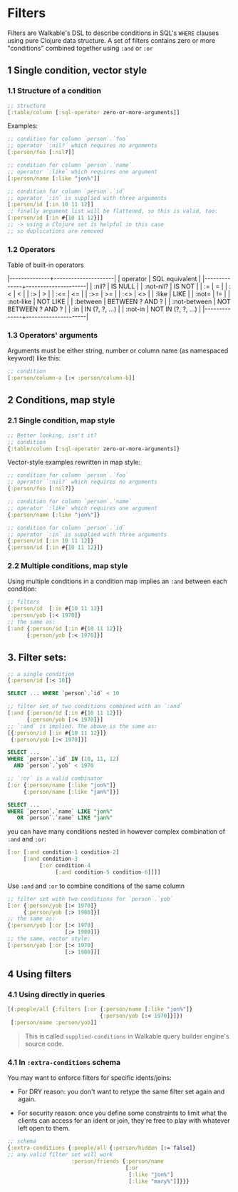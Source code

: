 # Filters

Filters are Walkable's DSL to describe conditions in SQL's `WHERE`
clauses using pure Clojure data structure. A set of filters contains
zero or more "conditions" combined together using `:and` or `:or`

## 1 Single condition, vector style

### 1.1 Structure of a condition

```clj
;; structure
[:table/column [:sql-operator zero-or-more-arguments]]
```

Examples:

```clj
;; condition for column `person`.`foo`
;; operator `:nil?` which requires no arguments
[:person/foo [:nil?]]

;; condition for column `person`.`name`
;; operator `:like` which requires one argument
[:person/name [:like "jon%"]]

;; condition for column `person`.`id`
;; operator `:in` is supplied with three arguments
[:person/id [:in 10 11 12]]
;; finally argument list will be flattened, so this is valid, too:
[:person/id [:in #{10 11 12}]]
;; -> using a Clojure set is helpful in this case
;; so duplications are removed
```
### 1.2 Operators

Table of built-in operators

|--------------+---------------------|
| operator     | SQL equivalent      |
|--------------+---------------------|
| :nil?        | IS NULL             |
| :not-nil?    | IS NOT              |
| :=           | =                   |
| :<           | <                   |
| :>           | >                   |
| :<=          | <=                  |
| :>=          | >=                  |
| :<>          | <>                  |
| :like        | LIKE                |
| :not=        | !=                  |
| :not-like    | NOT LIKE            |
| :between     | BETWEEN ? AND ?     |
| :not-between | NOT BETWEEN ? AND ? |
| :in          | IN (?, ?, ...)      |
| :not-in      | NOT IN (?, ?, ...)  |
|--------------+---------------------|


### 1.3 Operators' arguments

Arguments must be either string, number or column name (as namespaced
keyword) like this:

```clj
;; condition
[:person/column-a [:< :person/column-b]]
```

## 2 Conditions, map style

### 2.1 Single condition, map style

```clj
;; Better looking, isn't it?
;; condition
{:table/column [:sql-operator zero-or-more-arguments]}
```

Vector-style examples rewritten in map style:

```clj
;; condition for column `person`.`foo`
;; operator `:nil?` which requires no arguments
{:person/foo [:nil?]}

;; condition for column `person`.`name`
;; operator `:like` which requires one argument
{:person/name [:like "jon%"]}

;; condition for column `person`.`id`
;; operator `:in` is supplied with three arguments
{:person/id [:in 10 11 12]}
{:person/id [:in #{10 11 12}]}
```

### 2.2 Multiple conditions, map style

Using multiple conditions in a condition map implies an `:and` between
each condition:

```clj
;; filters
{:person/id  [:in #{10 11 12}]
 :person/yob [:< 1970]}
;; the same as:
[:and {:person/id [:in #{10 11 12}]}
      {:person/yob [:< 1970]}]
```

## 3. Filter sets:

```clj
;; a single condition
{:person/id [:< 10]}
```

```sql
SELECT ... WHERE `person`.`id` < 10
```

```clj
;; filter set of two conditions combined with an `:and`
[:and {:person/id [:in #{10 11 12}]}
      {:person/yob [:< 1970]}]
;; `:and` is implied. The above is the same as:
[{:person/id [:in #{10 11 12}]}
 {:person/yob [:< 1970]}]
```

```sql
SELECT ...
WHERE `person`.`id` IN (10, 11, 12)
  AND `person`.`yob` < 1970
```

```clj
;; `:or` is a valid combinator
[:or {:person/name [:like "jon%"]}
     {:person/name [:like "jan%"]}]
```

```sql
SELECT ...
WHERE `person`.`name` LIKE "jon%"
   OR `person`.`name` LIKE "jan%"
```

you can have many conditions nested in however complex combination of
`:and` and `:or`:

```clj
[:or [:and condition-1 condition-2]
     [:and condition-3
          [:or condition-4
               [:and condition-5 condition-6]]]]
```

Use `:and` and `:or` to combine conditions of the same column

```clj
;; filter set with two conditions for `person`.`yob`
[:or {:person/yob [:< 1970]}
     {:person/yob [:> 1980]}]
;; the same as:
{:person/yob [:or [:< 1970]
                  [:> 1980]]}
;; the same, vector style:
[:person/yob [:or [:< 1970]
                  [:> 1980]]]
```

## 4 Using filters

### 4.1 Using directly in queries

```clj
[(:people/all {:filters [:or {:person/name [:like "jon%"]}
                             {:person/yob [:< 1970]}]})
 [:person/name :person/yob]]
```

> This is called `supplied-conditions` in Walkable query builder
  engine's source code.

### 4.1 In `:extra-conditions` schema

You may want to enforce filters for specific idents/joins:

- For DRY reason: you don't want to retype the same filter set again
  and again.

- For security reason: once you define some constraints to limit what
  the clients can access for an ident or join, they're free to play
  with whatever left open to them.

```clj
;; schema
{:extra-conditions {:people/all {:person/hidden [:= false]}
;; any valid filter set will work
                    :person/friends {:person/name
                                     [:or
                                      [:like "jon%"]
                                      [:like "mary%"]]}}}
```